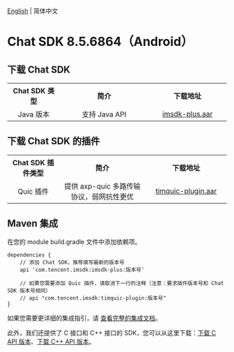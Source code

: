 [English](./README.md) | 简体中文

# Chat SDK 8.5.6864（Android）

## 下载 Chat SDK

<table >
  <tr>
    <th width="220px" style="text-align:center">Chat SDK 类型</th>
    <th width="440px" style="text-align:center">简介</th>
    <th width="340px" style="text-align:center">下载地址</th>
  </tr>

  <tr >
     <td style="text-align:center">Java 版本</td>
     <td style="text-align:center">支持 Java API</td>
     <td style="text-align:center"><a href="https://im.sdk.qcloud.com/download/plus/8.5.6864/imsdk-plus-8.5.6864.aar">imsdk-plus.aar</a></td>
  </tr>
</table>

## 下载 Chat SDK 的插件

<table >
  <tr>
    <th width="220px" style="text-align:center">Chat SDK 插件类型</th>
    <th width="440px" style="text-align:center">简介</th>
    <th width="340px" style="text-align:center">下载地址</th>
  </tr>

  <tr >
     <td style="text-align:center">Quic 插件</td>
     <td style="text-align:center">提供 axp-quic 多路传输协议，弱网抗性更优</td>
     <td style="text-align:center"><a href="https://im.sdk.qcloud.com/download/plus/8.5.6864/timquic-plugin-8.5.6864.aar">timquic-plugin.aar</a></td>
  </tr>
</table>


## Maven 集成
在您的 module build.gradle 文件中添加依赖项。
```
dependencies {
    // 添加 Chat SDK，推荐填写最新的版本号
    api 'com.tencent.imsdk:imsdk-plus:版本号'

    // 如果您需要添加 Quic 插件，请取消下一行的注释（注意：要求插件版本号和 Chat SDK 版本号相同）
    // api "com.tencent.imsdk:timquic-plugin:版本号"
}
```

如果您需要更详细的集成指引，请 [查看完整的集成文档](https://trtc.io/zh/document/34306)。

此外，我们还提供了 C 接口和 C++ 接口的 SDK，您可以从这里下载：[下载 C API 版本](https://im.sdk.qcloud.com/download/plus/8.4.6667/cross_platform/ImSDK_Android_C_8.4.6667.zip)、[下载 C++ API 版本](https://im.sdk.qcloud.com/download/plus/8.4.6667/cross_platform/ImSDK_Android_CPP_8.4.6667.zip)。
